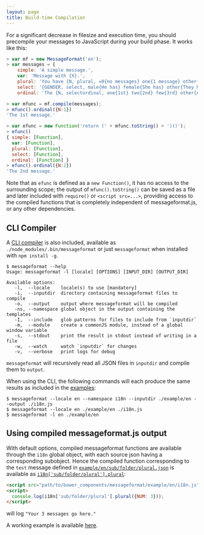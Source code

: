 ```yaml
---
layout: page
title: Build-time Compilation
---
```


For a significant decrease in filesize and execution time, you should precompile your messages to JavaScript during your build phase. It works like this:

```js
> var mf = new MessageFormat('en');
> var messages = {
    simple: 'A simple message.',
    var: 'Message with {X}.',
    plural: 'You have {N, plural, =0{no messages} one{1 message} other{# messages}}.',
    select: '{GENDER, select, male{He has} female{She has} other{They have}} sent you a message.',
    ordinal: 'The {N, selectordinal, one{1st} two{2nd} few{3rd} other{#th}} message.' };

> var mfunc = mf.compile(messages);
> mfunc().ordinal({N:1})
'The 1st message.'

> var efunc = new Function('return (' + mfunc.toString() + ')()');
> efunc()
{ simple: [Function],
  var: [Function],
  plural: [Function],
  select: [Function],
  ordinal: [Function] }
> efunc().ordinal({N:2})
'The 2nd message.'
```

Note that as `efunc` is defined as a `new Function()`, it has no access to the surrounding scope; the output of `mfunc().toString()` can be saved as a file and later included with `require()` or `<script src=...>`, providing access to the compiled functions that is completely independent of messageformat.js, or any other dependencies.


## CLI Compiler

A [CLI compiler](https://github.com/SlexAxton/messageformat.js/tree/master/bin/messageformat.js) is also included, available as `./node_modules/.bin/messageformat` or just `messageformat` when installed with `npm install -g`.

```
$ messageformat --help
Usage: messageformat -l [locale] [OPTIONS] [INPUT_DIR] [OUTPUT_DIR]

Available options:
   -l,	--locale	locale(s) to use [mandatory]
   -i,	--inputdir	directory containing messageformat files to compile
   -o,	--output	output where messageformat will be compiled
   -ns,	--namespace	global object in the output containing the templates
   -I,	--include	glob patterns for files to include from `inputdir`
   -m,	--module	create a commonJS module, instead of a global window variable
   -s,	--stdout	print the result in stdout instead of writing in a file
   -w,	--watch  	watch `inputdir` for changes
   -v,	--verbose	print logs for debug
```

`messageformat` will recursively read all JSON files in `inputdir` and compile them to `output`.

When using the CLI, the following commands will each produce the same results as included in the [examples](https://github.com/SlexAxton/messageformat.js/tree/master/example/en):

```
$ messageformat --locale en --namespace i18n --inputdir ./example/en --output ./i18n.js
$ messageformat --locale en ./example/en ./i18n.js
$ messageformat -l en ./example/en
```


## Using compiled messageformat.js output

With default options, compiled messageformat functions are available through the `i18n` global object, with each source json having a corresponding subobject. Hence the compiled function corresponding to the `test` message defined in [`example/en/sub/folder/plural.json`](https://github.com/SlexAxton/messageformat.js/tree/master/example/en/sub/folder/plural.json) is available as [`i18n['sub/folder/plural'].plural`](https://github.com/SlexAxton/messageformat.js/tree/master/example/en/i18n.js):

```html
<script src="path/to/bower_components/messageformat/example/en/i18n.js"></script>
<script>
  console.log(i18n['sub/folder/plural'].plural({NUM: 3}));
</script>
```
will log `"Your 3 messages go here."`

A working example is available [here](https://github.com/SlexAxton/messageformat.js/tree/master/example).
